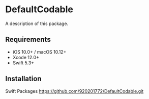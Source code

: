# DefaultCodable
A description of this package.

## Requirements
- iOS 10.0+ / macOS 10.12+
- Xcode 12.0+
- Swift 5.3+

## Installation
Swift Packages https://github.com/920201772/DefaultCodable.git

